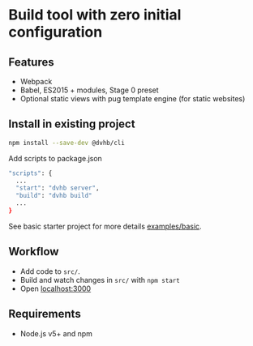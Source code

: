 # Build tool with zero initial configuration

## Features

- Webpack
- Babel, ES2015 + modules, Stage 0 preset
- Optional static views with pug template engine (for static websites)

## Install in existing project

```bash
npm install --save-dev @dvhb/cli
```

Add scripts to package.json

```bash
"scripts": {
  ...
  "start": "dvhb server",
  "build": "dvhb build"
  ...
}
```

See basic starter project for more details [examples/basic](https://github.com/dvhb/cli/tree/master/examples/basic).

## Workflow

- Add code to `src/`.
- Build and watch changes in `src/` with `npm start`
- Open [localhost:3000](http://localhost:3000)

## Requirements

- Node.js v5+ and npm
